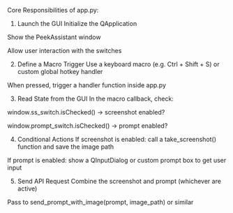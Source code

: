 Core Responsibilities of app.py:
1. Launch the GUI
Initialize the QApplication

Show the PeekAssistant window

Allow user interaction with the switches

2. Define a Macro Trigger
Use a keyboard macro (e.g. Ctrl + Shift + S) or custom global hotkey handler

When pressed, trigger a handler function inside app.py

3. Read State from the GUI
In the macro callback, check:

window.ss_switch.isChecked() → screenshot enabled?

window.prompt_switch.isChecked() → prompt enabled?

4. Conditional Actions
If screenshot is enabled: call a take_screenshot() function and save the image path

If prompt is enabled: show a QInputDialog or custom prompt box to get user input

5. Send API Request
Combine the screenshot and prompt (whichever are active)

Pass to send_prompt_with_image(prompt, image_path) or similar
